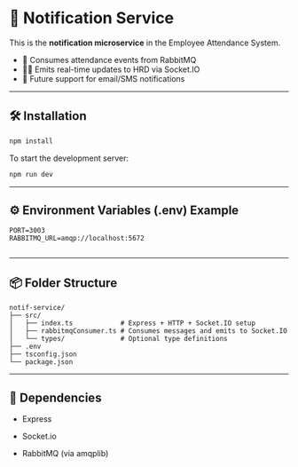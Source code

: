 # 📣 Notification Service

This is the **notification microservice** in the Employee Attendance System.

- 🐰 Consumes attendance events from RabbitMQ
- 🧑‍💼 Emits real-time updates to HRD via Socket.IO
- 🔔 Future support for email/SMS notifications

---

## 🛠 Installation

```bash
npm install
```

To start the development server:

```bash
npm run dev
```

---

## ⚙️ Environment Variables (.env) Example

```
PORT=3003
RABBITMQ_URL=amqp://localhost:5672


```

---

## 📦 Folder Structure

```
notif-service/
├── src/
│   ├── index.ts            # Express + HTTP + Socket.IO setup
│   ├── rabbitmqConsumer.ts # Consumes messages and emits to Socket.IO
│   └── types/              # Optional type definitions
├── .env
├── tsconfig.json
└── package.json

```

---

## 🔗 Dependencies

- Express

- Socket.io

- RabbitMQ (via amqplib)

